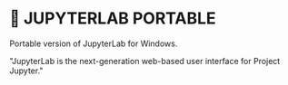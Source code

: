 # **🌌 JUPYTERLAB PORTABLE**

Portable version of JupyterLab for Windows.

"JupyterLab is the next-generation web-based user interface for Project Jupyter."
